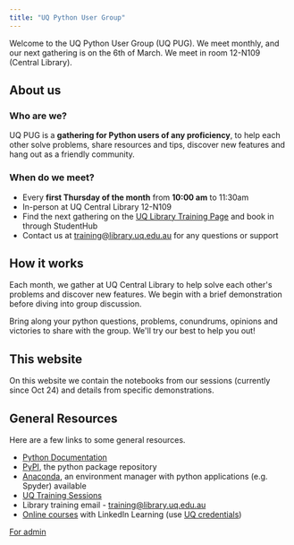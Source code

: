 ```yaml
---
title: "UQ Python User Group"
---
```


Welcome to the UQ Python User Group (UQ PUG). We meet monthly, and our next gathering is on the 6th of March. We meet in room 12-N109 (Central Library).

## About us

### Who are we?

UQ PUG is a **gathering for Python users of any proficiency**, to help each other solve problems, share resources and tips, discover new features and hang out as a friendly community.

### When do we meet?

- Every **first Thursday of the month** from **10:00 am** to 11:30am
- In-person at UQ Central Library 12-N109
- Find the next gathering on the [UQ Library Training Page](https://web.library.uq.edu.au/library-services/training#keyword=Python%20User%20Group;campus=;weekstart=) and book in through StudentHub
- Contact us at [training@library.uq.edu.au](mailto:training@library.uq.edu.au) for any questions or support

## How it works

Each month, we gather at UQ Central Library to help solve each other's problems and discover new features. We begin with a brief demonstration before diving into group discussion.

Bring along your python questions, problems, conundrums, opinions and victories to share with the group. We'll try our best to help you out!

## This website

On this website we contain the notebooks from our sessions (currently since Oct 24) and details from specific demonstrations.

## General Resources

Here are a few links to some general resources.

- [Python Documentation](https://docs.python.org/3/)
- [PyPI](https://pypi.org/), the python package repository
- [Anaconda](https://www.anaconda.com/), an environment manager with python applications (e.g. Spyder) available
- [UQ Training Sessions](https://web.library.uq.edu.au/library-services/training)
- Library training email - [training@library.uq.edu.au](mailto:training@library.uq.edu.au)
- [Online courses](https://au.linkedin.com/learning/) with LinkedIn Learning (use [UQ credentials](https://web.library.uq.edu.au/library-services/training/linkedin-learning-online-courses))


[For admin](googlec027a6a2057eb177.html)